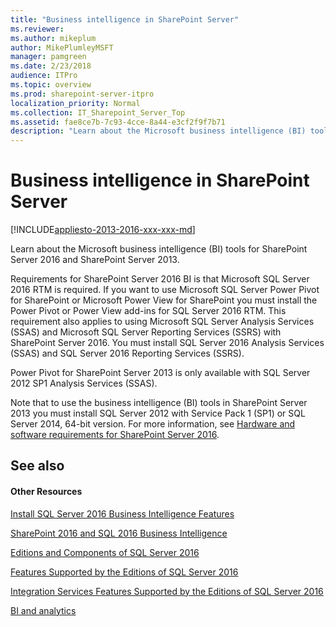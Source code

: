 ```yaml
---
title: "Business intelligence in SharePoint Server"
ms.reviewer: 
ms.author: mikeplum
author: MikePlumleyMSFT
manager: pamgreen
ms.date: 2/23/2018
audience: ITPro
ms.topic: overview
ms.prod: sharepoint-server-itpro
localization_priority: Normal
ms.collection: IT_Sharepoint_Server_Top
ms.assetid: fae8ce7b-7c93-4cce-8a44-e3cf2f9f7b71
description: "Learn about the Microsoft business intelligence (BI) tools for SharePoint Server."
---
```


# Business intelligence in SharePoint Server

[!INCLUDE[appliesto-2013-2016-xxx-xxx-md](../includes/appliesto-2013-2016-2019-xxx-md.md)]

Learn about the Microsoft business intelligence (BI) tools for SharePoint Server 2016 and SharePoint Server 2013.
  
Requirements for SharePoint Server 2016 BI is that Microsoft SQL Server 2016 RTM is required. If you want to use Microsoft SQL Server Power Pivot for SharePoint or Microsoft Power View for SharePoint you must install the Power Pivot or Power View add-ins for SQL Server 2016 RTM. This requirement also applies to using Microsoft SQL Server Analysis Services (SSAS) and Microsoft SQL Server Reporting Services (SSRS) with SharePoint Server 2016. You must install SQL Server 2016 Analysis Services (SSAS) and SQL Server 2016 Reporting Services (SSRS).
  
Power Pivot for SharePoint Server 2013 is only available with SQL Server 2012 SP1 Analysis Services (SSAS).
  
Note that to use the business intelligence (BI) tools in SharePoint Server 2013 you must install SQL Server 2012 with Service Pack 1 (SP1) or SQL Server 2014, 64-bit version. For more information, see [Hardware and software requirements for SharePoint Server 2016](../install/hardware-and-software-requirements.md).
  
## See also

#### Other Resources

[Install SQL Server 2016 Business Intelligence Features](https://msdn.microsoft.com/en-us/library/hh231681.aspx)
  
[SharePoint 2016 and SQL 2016 Business Intelligence](https://sharepointpromag.com/sharepoint/sharepoint-2016-and-sql-2016-business-intelligence)
  
[Editions and Components of SQL Server 2016](https://msdn.microsoft.com/en-us/library/ms144275.aspx)
  
[Features Supported by the Editions of SQL Server 2016](https://msdn.microsoft.com/en-us/library/cc645993.aspx)
  
[Integration Services Features Supported by the Editions of SQL Server 2016](https://msdn.microsoft.com/en-us/library/mt736445.aspx)
  
[BI and analytics](https://www.microsoft.com/en-us/cloud-platform/bi-analytics)

